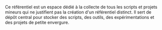 Ce référentiel est un espace dédié à la collecte de tous les scripts 
et projets mineurs qui ne justifient pas la création d'un référentiel distinct.
Il sert de dépôt central pour stocker des scripts, des outils, 
des expérimentations et des projets de petite envergure.
